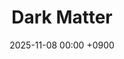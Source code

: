 ---
layout: event
title: "Dark Matter"
date: 2025-11-08 00:00 +0900
location: "Room TBA, Chungnam National University"
speaker: "Daeyeong Jeong, Haebarg Kang"
address: "Chungnam National University, 99 Daehak-ro, Yuseong-gu, Daejeon 34134, Korea"
note: "TBA"
overview: >
  Brief overview for Lecture: Dark Matter.
timetable:
  - time: "09:00"
    title: "Openning Remarks"
    speaker: "Chang Hyeon Lee(?)"
  - time: "09:30"
    title: "Lecture 1: Introduction"
    speaker: "Haebarg Kang"
    material_id: "test"
  - time: "10:30"
    title: "Break"
    speaker: ""
  - time: "11:00"
    title: "Lecture 2: Is dark matter a scam?"
    speaker: "Haebarg Kang"
    material_id: "test"
  - time: "12:00"
    title: "Lunch"
    speaker: ""
  - time: "14:00"
    title: "Lecture 3: Direct Detection"
    speaker: "Daeyeong Jeong"
    material_id: "test"
  - time: "15:30"
    title: "Break"
    speaker: ""
  - time: "16:00"
    title: "Lecture 4: Indirect Detection"
    speaker: "Daeyeong Jeong"
    material_id: "test"
  - time: "17:00"
    title: "Discussion"
    speaker: ""
map_embed: >
  <iframe src="https://www.google.com/maps/embed?pb=!1m18!1m12!1m3!1d1606.3149986890949!2d127.34389919160189!3d36.36974017722345!2m3!1f0!2f0!3f0!3m2!1i1024!2i768!4f13.1!3m3!1m2!1s0x35654bee63320a8f%3A0x70e438ccb2656aa8!2z7Lap64Ko64yA7ZWZ6rWQIOuMgOuNley6oO2NvOyKpA!5e0!3m2!1sko!2skr!4v1758033402650!5m2!1sko!2skr"
          loading="lazy" referrerpolicy="no-referrer-when-downgrade"></iframe>
hero:
  image: "/assets/img/gargantua.jpg"  # Optional
  lines:
    - text: "Dark Matter"
      style: title
    - text: "Daeyeong Jeong, Haebarg Kang"
      style: subtitle
    - text: "2025.11.08 (sat.)"
      style: text
---